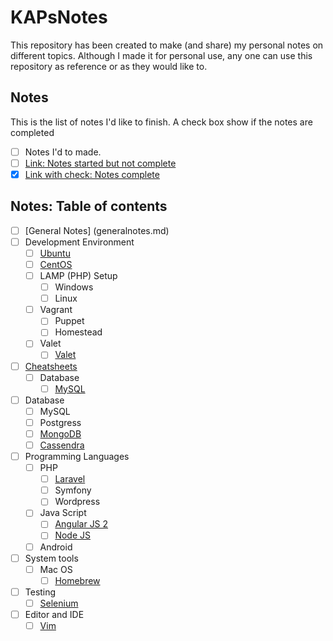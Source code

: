 # KAPsNotes

This repository has been created to make (and share) my personal notes on different topics. Although I made it for personal use, any one can use this repository as reference or as they would like to.

## Notes
This is the list of notes I'd like to finish. A check box show if the notes are completed

* [ ] Notes I'd to made.
* [ ] [Link: Notes started but not complete](www.example.com)
* [x] [Link with check: Notes complete](www.example.com)

## Notes: Table of contents

* [ ] [General Notes] (generalnotes.md)
* [ ] Development Environment
    * [ ] [Ubuntu](ubuntu/README.md)
    * [ ] [CentOS](CentOS/README.md)
    * [ ] LAMP (PHP) Setup
        * [ ] Windows
        * [ ] Linux
    * [ ] Vagrant
        * [ ] Puppet
        * [ ] Homestead
    * [ ] Valet
        * [ ] [Valet](devenv/valet/README.md)
* [ ] [Cheatsheets](CheatSheet/README.md)
    * [ ] Database
        * [ ] [MySQL](CheatSheets/Database/MySQL.md)
* [ ] Database
    * [ ] MySQL
    * [ ] Postgress
    * [ ] [MongoDB](MongoDB/README.md)
    * [ ] [Cassendra](Cassandra/README.md)
* [ ] Programming Languages
    * [ ] PHP
        * [ ] [Laravel](php/laravel/readme.md)
        * [ ] Symfony
        * [ ] Wordpress
    * [ ] Java Script
        * [ ] [Angular JS 2](js/AngularJS2/README.md)
        * [ ] [Node JS](js/node/README.md)
    * [ ] Android
* [ ] System tools
    * [ ] Mac OS
        * [ ] [Homebrew](systemtools/mac/homebrew/README.md)
* [ ] Testing
    * [ ] [Selenium](Testing/Selenium/README.md)
* [ ] Editor and IDE
    * [ ] [Vim](editor/vim.md)

